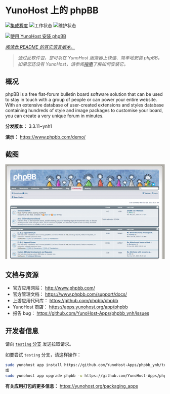 <!--
注意：此 README 由 <https://github.com/YunoHost/apps/tree/master/tools/readme_generator> 自动生成
请勿手动编辑。
-->

# YunoHost 上的 phpBB

[![集成程度](https://dash.yunohost.org/integration/phpbb.svg)](https://dash.yunohost.org/appci/app/phpbb) ![工作状态](https://ci-apps.yunohost.org/ci/badges/phpbb.status.svg) ![维护状态](https://ci-apps.yunohost.org/ci/badges/phpbb.maintain.svg)

[![使用 YunoHost 安装 phpBB](https://install-app.yunohost.org/install-with-yunohost.svg)](https://install-app.yunohost.org/?app=phpbb)

*[阅读此 README 的其它语言版本。](./ALL_README.md)*

> *通过此软件包，您可以在 YunoHost 服务器上快速、简单地安装 phpBB。*  
> *如果您还没有 YunoHost，请参阅[指南](https://yunohost.org/install)了解如何安装它。*

## 概况

phpBB is a free flat-forum bulletin board software solution that can be used to stay in touch with a group of people or can power your entire website. With an extensive database of user-created extensions and styles database containing hundreds of style and image packages to customise your board, you can create a very unique forum in minutes.


**分发版本：** 3.3.11~ynh1

**演示：** <https://www.phpbb.com/demo/>

## 截图

![phpBB 的截图](./doc/screenshots/screenshot.png)

## 文档与资源

- 官方应用网站： <http://www.phpbb.com/>
- 官方管理文档： <https://www.phpbb.com/support/docs/>
- 上游应用代码库： <https://github.com/phpbb/phpbb>
- YunoHost 商店： <https://apps.yunohost.org/app/phpbb>
- 报告 bug： <https://github.com/YunoHost-Apps/phpbb_ynh/issues>

## 开发者信息

请向 [`testing` 分支](https://github.com/YunoHost-Apps/phpbb_ynh/tree/testing) 发送拉取请求。

如要尝试 `testing` 分支，请这样操作：

```bash
sudo yunohost app install https://github.com/YunoHost-Apps/phpbb_ynh/tree/testing --debug
或
sudo yunohost app upgrade phpbb -u https://github.com/YunoHost-Apps/phpbb_ynh/tree/testing --debug
```

**有关应用打包的更多信息：** <https://yunohost.org/packaging_apps>
